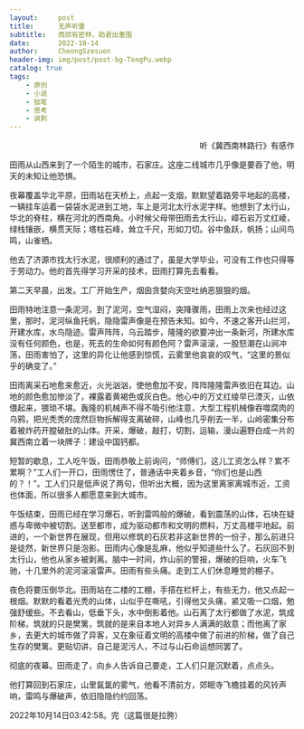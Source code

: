 ```yaml
---
layout:     post
title:      无声听雷
subtitle:   西郊有密林，助君出重围
date:       2022-10-14
author:     CheongSzesuen
header-img: img/post/post-bg-TengPu.webp
catalog: true
tags:
    - 原创
    - 小说
    - 拙笔
    - 思考
    - 讽刺
---
```

<p align="right">听《冀西南林路行》有感作</p>
田雨从山西来到了一个陌生的城市，石家庄。这座二线城市几乎像是要吞了他，明天的未知让他恐惧。

夜幕覆盖华北平原，田雨站在天桥上，点起一支烟，默默望着路旁平地起的高楼，一辆挂车运着一袋袋水泥进到工地，车上是河北太行水泥字样。他想到了太行山，华北的脊柱，横在河北的西南角。小时候父母带田雨去太行山，嶂石岩万丈红崚，绿栈镶嵌，横贯天际；塔柱石峰，耸立千尺，形如刀切。谷中鱼跃，帆扬；山间鸟鸣，山雀栖。

他去了济源市找太行水泥，很顺利的通过了，虽是大学毕业，可没有工作也只得等于劳动力。他的首先得学习开采的技术，田雨打算先去看看。

第二天早晨，出发。工厂开始生产，烟囱贪婪向天空吐纳恶狠狠的烟。

田雨特地注意一条泥河，到了泥河，空气湿闷，突降骤雨，田雨上次来也经过这里，那时，泥河纵鱼托帆，隐隐雷声像是在预告未知。如今，不速之客开山拦河，开建水库，水鸟隐迹。雷声阵阵，乌云踏步，隆隆的欲要冲出一条新河，所建水库没有任何颜色，也是，死去的生命如何有颜色阿？雷声滚滚，一股怒潮在山涧冲荡，田雨害怕了，这里的异化让他感到惊慌，云雾里他哀哀的叹气，“这里的景似乎的确变了。”

田雨离采石地愈来愈近，火光汹汹，使他愈加不安，阵阵隆隆雷声依旧在耳边。山地的颜色愈加惨淡了，裸露着黄褐色或灰白色。他心中的万丈红绫早已湮灭，山依偎起来，猥琐不堪。轰隆的机械声不得不吸引他注意，大型工程机械像吞噬腐肉的乌鸦，把光秃秃的庞然巨物拆解得支离破碎，山峰也几乎削去一半，山岭密集分布着被炸药开膛破肚的山体。开采，爆破，敲打，切割，运输，漫山遍野白成一片的冀西南立着一块牌子：建设中国钙都。

短暂的歇息，工人吃午饭，田雨恭敬上前询问，“师傅们，这儿工资怎么样？累不累啊？”工人们一开口，田雨愣住了，普通话中夹着乡音，“你们也是山西的？！”。工人们只是低声说了两句，但听出大概，因为这里离家离城市近，工资也体面，所以很多人都愿意来到大城市。

午饭结束，田雨已经在学习爆石，听到雷鸣般的爆破，看到震荡的山体，石块在疑惑与卑微中被切割。送至都市，成为驱动都市和文明的燃料，万丈高楼平地起。前进的，一个新世界在展现，但用以修筑的石灰若非这新世界的一份子，那么前进只是徒然，新世界只是泡影。田雨内心像是乱麻，他似乎知道些什么了。石灰回不到太行山，他也从家乡被剥离。脑中一时间，炸山前的警报，爆破的巨响，火车飞驰，十几里外的泥河滚滚雷声。田雨有些头痛。走到工人们休息睡觉的棚子。

夜色将要压倒华北。田雨站在二楼的工棚，手搭在栏杆上，有些无力，他又点起一根烟。默默的看着光秃的山体，山似乎在嘶吼，引得他又头痛，紧又吸一口烟，勉强舒缓些。不去看山，低垂下头，水中倒影着他。山石离了太行都做了水泥，筑成阶梯，筑就的只是樊篱，筑就的是来自本地人对异乡人满满的敌意；而他离了家乡，去更大的城市做了异客，又在象征着文明的高楼中做了前进的阶梯，做了自己生存的樊篱。更贴切讲，自己是泥污人，不过与山石命运想同罢了。

彻底的夜幕。田雨走了，向乡人告诉自己要走，工人们只是沉默着，点点头。

他打算回到石家庄，山里氤氲的雾气，他看不清前方，郊眠寺飞檐挂着的风铃声响，雷鸣与爆破声，依旧隐隐约约回荡。


2022年10月14日03:42:58。完（这篇很是拉胯）